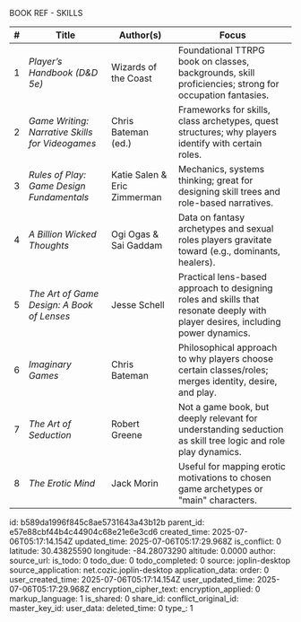 BOOK REF - SKILLS

| # | **Title**                                       | **Author(s)**                | **Focus**                                                                                                                       |
| - | ----------------------------------------------- | ---------------------------- | ------------------------------------------------------------------------------------------------------------------------------- |
| 1 | *Player’s Handbook (D\&D 5e)*                   | Wizards of the Coast         | Foundational TTRPG book on classes, backgrounds, skill proficiencies; strong for occupation fantasies.                          |
| 2 | *Game Writing: Narrative Skills for Videogames* | Chris Bateman (ed.)          | Frameworks for skills, class archetypes, quest structures; why players identify with certain roles.                             |
| 3 | *Rules of Play: Game Design Fundamentals*       | Katie Salen & Eric Zimmerman | Mechanics, systems thinking; great for designing skill trees and role-based narratives.                                         |
| 4 | *A Billion Wicked Thoughts*                     | Ogi Ogas & Sai Gaddam        | Data on fantasy archetypes and sexual roles players gravitate toward (e.g., dominants, healers).                                |
| 5 | *The Art of Game Design: A Book of Lenses*      | Jesse Schell                 | Practical lens-based approach to designing roles and skills that resonate deeply with player desires, including power dynamics. |
| 6 | *Imaginary Games*                               | Chris Bateman                | Philosophical approach to why players choose certain classes/roles; merges identity, desire, and play.                          |
| 7 | *The Art of Seduction*                          | Robert Greene                | Not a game book, but deeply relevant for understanding seduction as skill tree logic and role play dynamics.                    |
| 8 | *The Erotic Mind*                               | Jack Morin                   | Useful for mapping erotic motivations to chosen game archetypes or "main" characters.                                           |


id: b589da1996f845c8ae5731643a43b12b
parent_id: e57e88cbf44b4c44904c68e21e6e3cd6
created_time: 2025-07-06T05:17:14.154Z
updated_time: 2025-07-06T05:17:29.968Z
is_conflict: 0
latitude: 30.43825590
longitude: -84.28073290
altitude: 0.0000
author: 
source_url: 
is_todo: 0
todo_due: 0
todo_completed: 0
source: joplin-desktop
source_application: net.cozic.joplin-desktop
application_data: 
order: 0
user_created_time: 2025-07-06T05:17:14.154Z
user_updated_time: 2025-07-06T05:17:29.968Z
encryption_cipher_text: 
encryption_applied: 0
markup_language: 1
is_shared: 0
share_id: 
conflict_original_id: 
master_key_id: 
user_data: 
deleted_time: 0
type_: 1